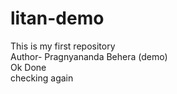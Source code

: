 # litan-demo
This is my first repository
<br>
Author- Pragnyananda Behera (demo)
<br>
 Ok Done
 <br>
 checking again
 <!-- git clone <repository name> -->
 <!-- git status -->
 <!-- git add <file name> -->
 <!-- git add . -->
 <!-- git commit -m "<message>" -->
 <!-- git push origin main -->